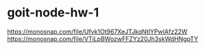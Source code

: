 # goit-node-hw-1
https://monosnap.com/file/Ufvk1Ot967XeJTJkqNtIYPwIAfz22W
https://monosnap.com/file/VTiLpBWozwFFZYz20Jh3skWdHNgpTY
